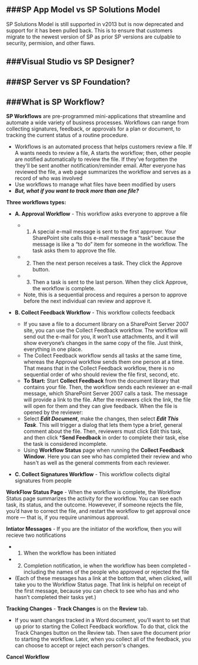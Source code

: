 ###SP App Model vs SP Solutions Model
---
SP Solutions Model is still supported in v2013 but is now deprecated and support for it has been pulled back. This is to ensure that customers migrate to the newest version of SP as prior SP versions are culpable to security, permision, and other flaws.
  
###Visual Studio vs SP Designer?
---

###SP Server vs SP Foundation?
---

###What is SP Workflow?
---
**SP Workflows** are pre-programmed mini-applications that streamline and automate a wide variety of business processes. Workflows can range from collecting signatures, feedback, or approvals for a plan or document, to tracking the current status of a routine procedure.
  - Workflows is an automated process that helps customers review a file. If A wants needs to review a file, A starts the workflow; then, other people are notified automatically to review the file. If they've forgotten the they'll be sent another notification/reminder email. After everyone has reviewed the file, a web page summarizes the workflow and serves as a record of who was involved
  - Use workflows to manage what files have been modified by users
  - ***But, what if you want to track more than one file?***
    
**Three workflows types:**
  - **A. Approval Workflow** - This workflow asks everyone to approve a file
    - 1. A special e-mail message is sent to the first approver. Your SharePoint site calls this e-mail message a “task” because the message is like a “to do” item for someone in the workflow. The task asks them to approve the file.
    - 2. Then the next person receives a task. They click the Approve button.
    - 3. Then a task is sent to the last person. When they click Approve, the workflow is complete.
    - Note, this is a sequential process and requires a person to approve before the next individual can review and approve it.
  - **B. Collect Feedback Workflow** - This workflow collects feedback
    - If you save a file to a document library on a SharePoint Server 2007 site, you can use the Collect Feedback workflow. The workflow will send out the e-mail for you, it won’t use attachments, and it will show everyone’s changes in the same copy of the file. Just think, everything in one place.
    - The Collect Feedback workflow sends all tasks at the same time, whereas the Approval workflow sends them one person at a time. That means that in the Collect Feedback workflow, there is no sequential order of who should review the file first, second, etc.
    - **To Start:** Start **Collect Feedback** from the document library that contains your file. Then, the workflow sends each reviewer an e-mail message, which SharePoint Server 2007 calls a task. The message will provide a link to the file. After the reviewers click the link, the file will open for them and they can give feedback. When the file is opened by the reviewer:
    - Select ***Edit Document***, make the changes, then select ***Edit This Task***. This will trigger a dialog that lets them type a brief, general comment about the file. Then, reviewers must click Edit this task, and then click ***Send Feedback** in order to complete their task, else the task is considered incomplete.
    - Using **Workflow Status** page when running the **Collect Feedback Window**. Here you can see who has completed their review and who hasn't as well as the general comments from each reviewer.  
      
  - **C. Collect Signatures Workflow** - This workflow collects digital signatures from people

**WorkFlow Status Page** - When the workflow is complete, the Workflow Status page summarizes the activity for the workflow. You can see each task, its status, and the outcome. Howevever, if someone rejects the file, you’d have to correct the file, and restart the workflow to get approval once more — that is, if you require unanimous approval.

**Intiator Messages** - If you are the initiator of the workflow, then you will recieve two notifications
  - 1. When the workflow has been initiated
  - 2. Completion notification, ie when the workflow has been completed - including the names of the people who approved or rejected the file
  - (Each of these messages has a link at the bottom that, when clicked, will take you to the Workflow Status page. That link is helpful on receipt of the first message, because you can check to see who has and who hasn’t completed their tasks yet.)

**Tracking Changes** - **Track Changes** is on the **Review** tab.
  - If you want changes tracked in a Word document, you’ll want to set that up prior to starting the Collect Feedback workflow. To do that, click the Track Changes button on the Review tab. Then save the document prior to starting the workflow. Later, when you collect all of the feedback, you can choose to accept or reject each person's changes.

**Cancel Workflow** 
